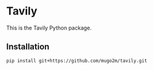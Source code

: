 # Tavily

This is the Tavily Python package.

## Installation

```bash
pip install git+https://github.com/mugo2m/tavily.git
